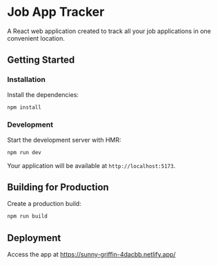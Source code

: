 # Job App Tracker

A React web application created to track all your job applications in one convenient location.

## Getting Started

### Installation

Install the dependencies:

```bash
npm install
```

### Development

Start the development server with HMR:

```bash
npm run dev
```

Your application will be available at `http://localhost:5173`.

## Building for Production

Create a production build:

```bash
npm run build
```

## Deployment

Access the app at https://sunny-griffin-4dacbb.netlify.app/
